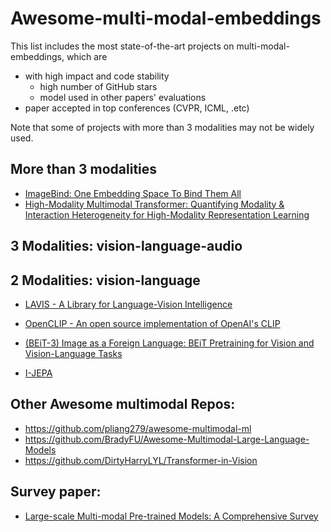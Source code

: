 # Awesome-multi-modal-embeddings
This list includes the most state-of-the-art projects on multi-modal-embeddings, which are
* with high impact and code stability
  * high number of GitHub stars
  * model used in other papers' evaluations
* paper accepted in top conferences (CVPR, ICML, .etc)

Note that some of projects with more than 3 modalities may not be widely used.

## More than 3 modalities

  * [ImageBind: One Embedding Space To Bind Them All](./project-details/ImageBind.md)
  * [High-Modality Multimodal Transformer: Quantifying Modality & Interaction Heterogeneity for High-Modality Representation Learning](./project-details/HighMMT.md)


## 3 Modalities: vision-language-audio

## 2 Modalities: vision-language

  * [LAVIS - A Library for Language-Vision Intelligence](./project-details/lavis.md)
  * [OpenCLIP - An open source implementation of OpenAI's CLIP](./project-details/OpenCLIP.md)

  * [(BEiT-3) Image as a Foreign Language: BEiT Pretraining for Vision and Vision-Language Tasks](./project-details/beit3.md)
  * [I-JEPA](./project-details/ijepa.md)

## Other Awesome multimodal Repos:
  * https://github.com/pliang279/awesome-multimodal-ml
  * https://github.com/BradyFU/Awesome-Multimodal-Large-Language-Models
  * https://github.com/DirtyHarryLYL/Transformer-in-Vision

## Survey paper:
  * [Large-scale Multi-modal Pre-trained Models: A Comprehensive Survey](https://link.springer.com/article/10.1007/s11633-022-1410-8)

